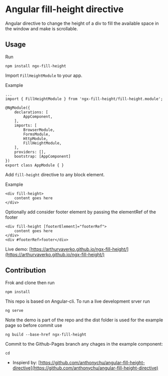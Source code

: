 Angular fill-height directive
====

Angular directive to change the height of a div to fill the available space in the window and make is scrollable.

Usage
----
Run

	npm install ngx-fill-height

Import `FillHeightModule` to your app.

Example
	
	...
	import { FillHeightModule } from 'ngx-fill-height/fill-height.module';

	@NgModule({
		declarations: [
			AppComponent,
		],
		imports: [
			BrowserModule,
			FormsModule,
			HttpModule,
			FillHeightModule,
		],
		providers: [],
		bootstrap: [AppComponent]
	})
	export class AppModule { }


Add `fill-height` directive to any block element.

Example


    <div fill-height>
        content goes here
    </div>

Optionally add consider footer element by passing the elementRef of the footer
	
	<div fill-height [footerElement]="footerRef">
        content goes here
    </div>
	<div #footerRef>footer</div>

Live demo: [https://arthurvaverko.github.io/ngx-fill-height/](https://arthurvaverko.github.io/ngx-fill-height/)

Contribution
----
Frok and clone then run
	
	npm install

This repo is based on Angular-cli.
To run a live development srver run
	
	ng serve

Note the demo is part of the repo and the dist folder is used for the example page so before commit use

	ng build --base-href ngx-fill-height

Commit to the Github-Pages branch any chages in the example component:
	
	cd


* Inspierd by: [https://github.com/anthonychu/angular-fill-height-directive](https://github.com/anthonychu/angular-fill-height-directive)